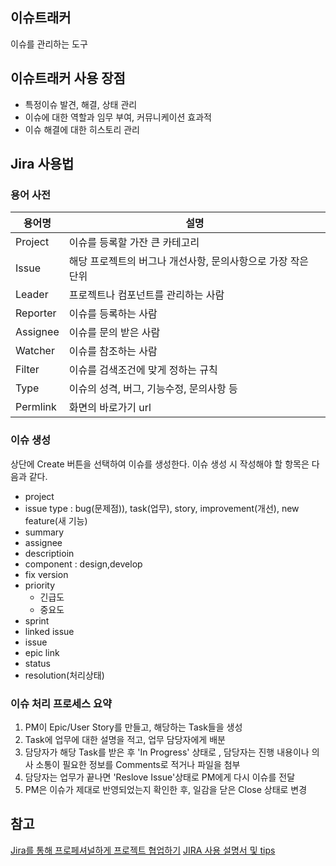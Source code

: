 ## 이슈트래커
이슈를 관리하는 도구
## 이슈트래커 사용 장점
- 특정이슈 발견, 해결, 상태 관리
- 이슈에 대한 역할과 임무 부여, 커뮤니케이션 효과적
- 이슈 해결에 대한 히스토리 관리

## Jira 사용법
### 용어 사전
용어명|설명
---|---
Project|이슈를 등록할 가잔 큰 카테고리
Issue|해당 프로젝트의 버그나 개선사항, 문의사항으로 가장 작은 단위
Leader|프로젝트나 컴포넌트를 관리하는 사람
Reporter|이슈를 등록하는 사람
Assignee|이슈를 문의 받은 사람
Watcher|이슈를 참조하는 사람
Filter|이슈를 검색조건에 맞게 정하는 규칙
Type|이슈의 성격, 버그, 기능수정, 문의사항 등
Permlink|화면의 바로가기 url


### 이슈 생성
상단에 Create 버튼을 선택하여 이슈를 생성한다.
이슈 생성 시 작성해야 할 항목은 다음과 같다.
- project
- issue type : bug(문제점)), task(업무), story, improvement(개선), new feature(새 기능)
- summary
- assignee
- descriptioin
- component : design,develop
- fix version
- priority
  - 긴급도
  - 중요도
- sprint
- linked issue
- issue
- epic link
- status
- resolution(처리상태)


### 이슈 처리 프로세스 요약
1. PM이 Epic/User Story를 만들고, 해당하는 Task들을 생성
2. Task에 업무에 대한 설명을 적고, 업무 담당자에게 배분
3. 담당자가 해당 Task를 받은 후 'In Progress' 상태로 , 담당자는 진행 내용이나 의사 소통이 필요한 정보를 Comments로 적거나 파일을 첨부
4. 담당자는 업무가 끝나면 'Reslove Issue'상태로 PM에게 다시 이슈를 전달
5. PM은 이슈가 제대로 반영되었는지 확인한 후, 일감을 닫은 Close 상태로 변경

## 참고
[Jira를 통해 프로페셔널하게 프로젝트 협업하기](http://uxd.team.handstudio.net/post/64286399069/jira%EB%A5%BC-%ED%86%B5%ED%95%B4-%ED%94%84%EB%A1%9C%ED%8E%98%EC%85%94%EB%84%90%ED%95%98%EA%B2%8C-%ED%94%84%EB%A1%9C%EC%A0%9D%ED%8A%B8-%ED%98%91%EC%97%85%ED%95%98%EA%B8%B0)
[JIRA 사용 설명서 및 tips](https://www.lesstif.com/pages/viewpage.action?pageId=12943700)
